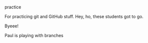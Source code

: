 practice

For practicing git and GitHub stuff.
Hey, ho, these students got to go.

Byeee!

Paul is playing with branches